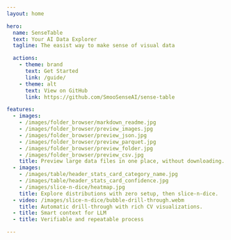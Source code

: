 ```yaml
---
layout: home

hero:
  name: SenseTable
  text: Your AI Data Explorer
  tagline: The easist way to make sense of visual data

  actions:
    - theme: brand
      text: Get Started
      link: /guide/
    - theme: alt
      text: View on GitHub
      link: https://github.com/SmooSenseAI/sense-table

features:
  - images:
    - /images/folder_browser/markdown_readme.jpg
    - /images/folder_browser/preview_images.jpg
    - /images/folder_browser/preview_json.jpg
    - /images/folder_browser/preview_parquet.jpg
    - /images/folder_browser/preview_folder.jpg
    - /images/folder_browser/preview_csv.jpg
    title: Preview large data files in one place, without downloading.
  - images:
    - /images/table/header_stats_card_category_name.jpg
    - /images/table/header_stats_card_confidence.jpg
    - /images/slice-n-dice/heatmap.jpg
    title: Explore distributions with zero setup, then slice-n-dice.
  - video: /images/slice-n-dice/bubble-drill-through.webm
    title: Automatic drill-through with rich CV visualizations.
  - title: Smart context for LLM
  - title: Verifiable and repeatable process

---
```

